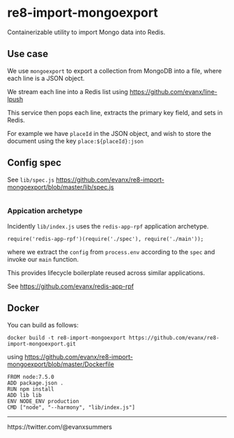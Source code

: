 
# re8-import-mongoexport

Containerizable utility to import Mongo data into Redis.

## Use case

We use `mongoexport` to export a collection from MongoDB into a file, where each line is a JSON object.

We stream each line into a Redis list using https://github.com/evanx/line-lpush

This service then pops each line, extracts the primary key field, and sets in Redis.

For example we have `placeId` in the JSON object, and wish to store the document using the key `place:${placeId}:json`

## Config spec

See `lib/spec.js` https://github.com/evanx/re8-import-mongoexport/blob/master/lib/spec.js
```javascript

```

### Appication archetype

Incidently `lib/index.js` uses the `redis-app-rpf` application archetype.
```
require('redis-app-rpf')(require('./spec'), require('./main'));
```
where we extract the `config` from `process.env` according to the `spec` and invoke our `main` function.

This provides lifecycle boilerplate reused across similar applications.

See https://github.com/evanx/redis-app-rpf


## Docker

You can build as follows:
```
docker build -t re8-import-mongoexport https://github.com/evanx/re8-import-mongoexport.git
```
using https://github.com/evanx/re8-import-mongoexport/blob/master/Dockerfile

```
FROM node:7.5.0
ADD package.json .
RUN npm install
ADD lib lib
ENV NODE_ENV production
CMD ["node", "--harmony", "lib/index.js"]
```

<hr>
https://twitter.com/@evanxsummers
